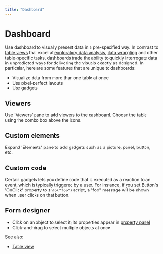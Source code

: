 ```yaml
---
title: "Dashboard"
---
```

<!-- SUBTITLE: -->

# Dashboard

Use dashboard to visually present data in a pre-specified way. In contrast to
[table views](../datagrok/table-view.md) that excel at
[exploratory data analysis](../explore/exploratory-data-analysis.md),
[data wrangling](../transform/data-wrangling.md) and other table-specific tasks, dashboards trade the ability to quickly
interrogate data in unpredicted ways for delivering the visuals exactly as designed. In particular, here are some
features that are unique to dashboards:

* Visualize data from more than one table at once
* Use pixel-perfect layouts
* Use gadgets

## Viewers

Use 'Viewers' pane to add viewers to the dashboard. Choose the table using the combo box above the icons.

## Custom elements

Expand 'Elements' pane to add gadgets such as a picture, panel, button, etc.

## Custom code

Certain gadgets lets you define code that is executed as a reaction to an event, which is typically triggered by a user.
For instance, if you set Button's 'OnClick' property to `Info("foo")` script, a "foo" message will be shown when user
clicks on that button.

## Form designer

* Click on an object to select it; its properties appear in [property panel](../datagrok/navigation.md#properties)
* Click-and-drag to select multiple objects at once

See also:

* [Table view](../datagrok/table-view.md)
